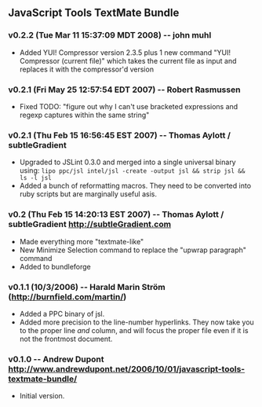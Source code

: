 JavaScript Tools TextMate Bundle
--------------------------------

### v0.2.2 (Tue Mar 11 15:37:09 MDT 2008) -- john muhl

* Added YUI! Compressor version 2.3.5 plus 1 new command "YUI! Compressor (current file)" which takes the current file as input and replaces it with the compressor'd version

### v0.2.1 (Fri May 25 12:57:54 EDT 2007) -- Robert Rasmussen

* Fixed TODO: "figure out why I can't use bracketed expressions and regexp captures within the same string"

### v0.2.1 (Thu Feb 15 16:56:45 EST 2007) -- Thomas Aylott / subtleGradient

* Upgraded to JSLint 0.3.0 and merged into a single universal binary using: `lipo ppc/jsl intel/jsl -create -output jsl && strip jsl && ls -l jsl`
* Added a bunch of reformatting macros. They need to be converted into ruby scripts but are marginally useful asis.

### v0.2 (Thu Feb 15 14:20:13 EST 2007) -- Thomas Aylott / subtleGradient <http://subtleGradient.com>

* Made everything more "textmate-like"
* New Minimize Selection command to replace the "upwrap paragraph" command
* Added to bundleforge

### v0.1.1 (10/3/2006) -- Harald Marin Ström (http://burnfield.com/martin/)

* Added a PPC binary of jsl.
* Added more precision to the line-number hyperlinks.  They now take you to the proper line *and* column, and will focus the proper file even if it is not the frontmost document.

### v0.1.0 -- Andrew Dupont <http://www.andrewdupont.net/2006/10/01/javascript-tools-textmate-bundle/>

* Initial version.
